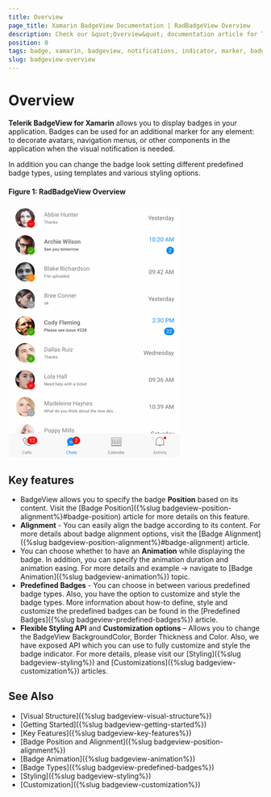 ```yaml
---
title: Overview
page_title: Xamarin BadgeView Documentation | RadBadgeView Overview
description: Check our &quot;Overview&quot; documentation article for Telerik Badge for Xamarin control.
position: 0
tags: badge, xamarin, badgeview, notifications, indicator, marker, badge for xamarin.forms, badge for xamarin
slug: badgeview-overview
---
```


# Overview #

**Telerik BadgeView for Xamarin** allows you to display badges in your application. Badges can be used for an additional marker for any element: to decorate avatars, navigation menus, or other components in the application when the visual notification is needed.

In addition you can change the badge look setting different predefined badge types, using templates and various styling options.    

#### Figure 1: RadBadgeView Overview

![RadBadgeView Overview](images/badgeview-overview.png)

## Key features

* BadgeView allows you to specify the badge **Position** based on its content. Visit the [Badge Position]({%slug badgeview-position-alignment%}#badge-position) article for more details on this feature.
* **Alignment** - You can easily align the badge according to its content. For more details about badge alignment options, visit the [Badge Alignment]({%slug badgeview-position-alignment%}#badge-alignment) article.
* You can choose whether to have an **Animation** while displaying the badge. In addition, you can specify the animation duration and animation easing. For more details and example -> navigate to [Badge Animation]({%slug badgeview-animation%}) topic.
* **Predefined Badges** - You can choose in between various predefined badge types. Also, you have the option to customize and style the badge types. More information about how-to define, style and customize the predefined badges can be found in the [Predefined Badges]({%slug badgeview-predefined-badges%}) article.
* **Flexible Styling API** and **Customization options** – Allows you to change the BadgeView BackgroundColor, Border Thickness and Color. Also, we have exposed API which you can use to fully customize and style the badge indicator. For more details, please visit our [Styling]({%slug badgeview-styling%}) and [Customizations]({%slug badgeview-customization%}) articles.

## See Also

- [Visual Structure]({%slug badgeview-visual-structure%})
- [Getting Started]({%slug badgeview-getting-started%})
- [Key Features]({%slug badgeview-key-features%})
- [Badge Position and Alignment]({%slug badgeview-position-alignment%})
- [Badge Animation]({%slug badgeview-animation%})
- [Badge Types]({%slug badgeview-predefined-badges%})
- [Styling]({%slug badgeview-styling%})
- [Customization]({%slug badgeview-customization%})